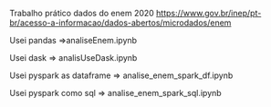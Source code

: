 Trabalho prático
dados do enem 2020 https://www.gov.br/inep/pt-br/acesso-a-informacao/dados-abertos/microdados/enem

Usei pandas =>analiseEnem.ipynb

Usei dask => analisUseDask.ipynb

Usei pyspark as dataframe => analise_enem_spark_df.ipynb

Usei pyspark como sql => analise_enem_spark_sql.ipynb
